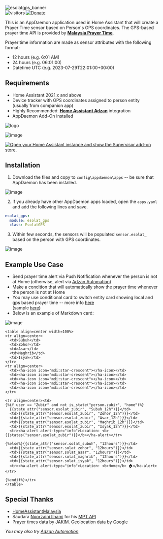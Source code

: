 ![esolatgps_banner](https://user-images.githubusercontent.com/1905339/223016758-1c0c8058-7375-43d9-bd65-9fc00f48809c.png)\
![visitors](https://visitor-badge.glitch.me/badge?page_id=zubir2k.homeassistantesolatgps.visitor-badge)
[![Donate](https://img.shields.io/badge/donate-Coffee-yellow.svg)](https://zbrj.ml/buymecoffee)

This is an AppDaemon application used in Home Assistant that will create a Prayer Time sensor based on Person's GPS coordinates.
The GPS-based prayer time API is provided by **[Malaysia Prayer Time](https://mpt.i906.my/)**.

Prayer time information are made as sensor attributes with the following format:
- 12 hours (e.g. 6:01 AM)
- 24 hours (e.g. 06:01:00)
- Datetime UTC (e.g. 2023-07-29T22:01:00+00:00)

## Requirements
- Home Assistant 2021.x and above
- Device tracker with GPS coordinates assigned to person entity \
(usually from companion app)
- Highly Recommended: **[Home Assistant Adzan](https://github.com/zubir2k/HomeAssistantAdzan)** integration
- AppDaemon Add-On installed 

![logo](https://user-images.githubusercontent.com/1905339/219867109-6aa59585-438f-404f-b015-fd9968e2991f.png)

![image](https://user-images.githubusercontent.com/1905339/219868909-9a79791d-1d9e-43cb-83de-a968cce6011e.png)

[![Open your Home Assistant instance and show the Supervisor add-on store.](https://my.home-assistant.io/badges/supervisor_store.svg)](https://my.home-assistant.io/redirect/supervisor_store/)

## Installation
1. Download the files and copy to `config\appdaemon\apps` -- be sure that AppDaemon has been installed.

![image](https://user-images.githubusercontent.com/1905339/219869226-e17cffca-9163-4f14-9d9f-c1631a3fddba.png)

2. If you already have other AppDaemon apps loaded, open the `apps.yaml` and add the following lines and save.

```yaml
esolat_gps:
  module: esolat_gps
  class: EsolatGPS
```

3. Within few seconds, the sensors will be populated `sensor.esolat_` based on the person with GPS coordinates.

![image](https://user-images.githubusercontent.com/1905339/223009818-6e8b483e-a86d-48f7-8f3d-b6fd2035bdae.png)

## Example Use Case
- Send prayer time alert via Push Notification whenever the person is not at Home (otherwise, alert via [Adzan Automation](https://github.com/zubir2k/HomeAssistantAdzan))
- Make a condition that will automatically show the prayer time whenever the person is not at Home
- You may use conditional card to switch entity card showing local and gps based prayer time -- more info [here](https://www.home-assistant.io/dashboards/conditional)\
(sample [here](https://github.com/zubir2k/HomeAssistantEsolatGPS/blob/main/sample-entitycard.yaml))
- Below is an example of Markdown card:

![image](https://user-images.githubusercontent.com/1905339/219870342-7498fddf-0893-4e16-a7a0-9daca6b80e6f.png)

```jinja
<table align=center width=100%>
<tr align=center>
  <td>Subuh</td>
  <td>Zohor</td>
  <td>Asar</td>
  <td>Maghrib</td>
  <td>Isyak</td>
</tr>
<tr align=center>
  <td><ha-icon icon="mdi:star-crescent"></ha-icon></td>
  <td><ha-icon icon="mdi:star-crescent"></ha-icon></td>
  <td><ha-icon icon="mdi:star-crescent"></ha-icon></td>
  <td><ha-icon icon="mdi:star-crescent"></ha-icon></td>
  <td><ha-icon icon="mdi:star-crescent"></ha-icon></td>
</tr>

<tr align=center><td>
{%if user == "Zubir" and not is_state("person.zubir", "home")%}
  {{state_attr("sensor.esolat_zubir", "Subuh_12h")}}</td>
  <td>{{state_attr("sensor.esolat_zubir", "Zohor_12h")}}</td>
  <td>{{state_attr("sensor.esolat_zubir", "Asar_12h")}}</td>
  <td>{{state_attr("sensor.esolat_zubir", "Maghrib_12h")}}</td>
  <td>{{state_attr("sensor.esolat_zubir", "Isyak_12h")}}</td>
  <tr><ha-alert alert-type="info">Location: <b>{{states("sensor.esolat_zubir")}}</b></ha-alert></tr>

{%else%}{{state_attr("sensor.solat_subuh", "12hours")}}</td>
  <td>{{state_attr("sensor.solat_zohor", "12hours")}}</td>
  <td>{{state_attr("sensor.solat_asar", "12hours")}}</td>
  <td>{{state_attr("sensor.solat_maghrib", "12hours")}}</td>
  <td>{{state_attr("sensor.solat_isyak", "12hours")}}</td>
  <tr><ha-alert alert-type="info">Location: <b>Home</b> 🏠</ha-alert></tr>

{%endif%}</tr>
</table>
```

## Special Thanks
- [HomeAssistantMalaysia](https://www.facebook.com/groups/homeassistantmalaysia)
- Saudara [Noorzaini Ilhami](https://github.com/i906) for his [MPT API](https://github.com/MalaysiaPrayerTimes)
- Prayer times data by [JAKIM](https://www.e-solat.gov.my/). Geolocation data by [Google](https://www.google.com.my)

*You may also try [Adzan Automation](https://github.com/zubir2k/HomeAssistantAdzan)*
